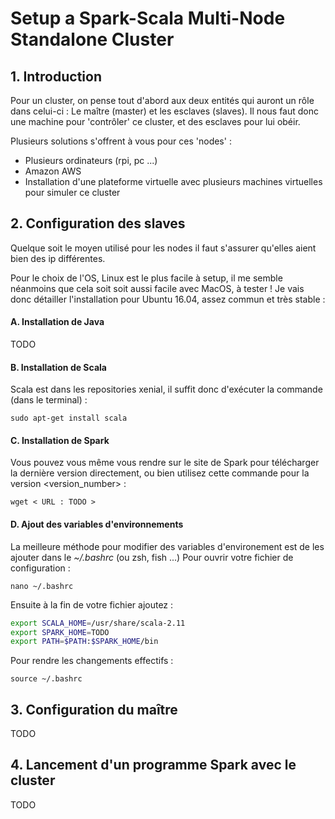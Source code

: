 # Setup a Spark-Scala Multi-Node Standalone Cluster

## 1. Introduction

Pour un cluster, on pense tout d'abord aux deux entités qui auront un rôle dans celui-ci : Le maître (master) et les esclaves (slaves). Il nous faut donc une machine pour 'contrôler' ce cluster, et des esclaves pour lui obéir.

Plusieurs solutions s'offrent à vous pour ces 'nodes' :

  - Plusieurs ordinateurs (rpi, pc ...)
  - Amazon AWS
  - Installation d'une plateforme virtuelle avec plusieurs machines virtuelles pour simuler ce cluster

## 2. Configuration des slaves

Quelque soit le moyen utilisé pour les nodes il faut s'assurer qu'elles aient bien des ip différentes.

Pour le choix de l'OS, Linux est le plus facile à setup, il me semble néanmoins que cela soit soit aussi facile avec MacOS, à tester ! Je vais donc détailler l'installation pour Ubuntu 16.04, assez commun et très stable :

#### A. Installation de Java

TODO

#### B. Installation de Scala

Scala est dans les repositories xenial, il suffit donc d'exécuter la commande (dans le terminal) : 

```
sudo apt-get install scala
```

#### C. Installation de Spark

Vous pouvez vous même vous rendre sur le site de Spark pour télécharger la dernière version directement, ou bien utilisez cette commande pour la version <version_number> :

```
wget < URL : TODO >
```

#### D. Ajout des variables d'environnements

La meilleure méthode pour modifier des variables d'environement est de les ajouter dans le *~/.bashrc* (ou zsh, fish ...)
Pour ouvrir votre fichier de configuration :

```
nano ~/.bashrc
```

Ensuite à la fin de votre fichier ajoutez : 

```bash
export SCALA_HOME=/usr/share/scala-2.11
export SPARK_HOME=TODO
export PATH=$PATH:$SPARK_HOME/bin
```

Pour rendre les changements effectifs :

```
source ~/.bashrc
```

## 3. Configuration du maître

TODO

## 4. Lancement d'un programme Spark avec le cluster

TODO
